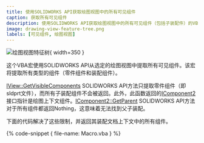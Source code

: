 ```yaml
---
title: 使用SOLIDWORKS API获取绘图视图中的所有可见组件
caption: 获取所有可见组件
description: 使用SOLIDWORKS API获取绘图视图中的所有可见组件（包括子装配件）的VBA宏
image: drawing-view-feature-tree.png
labels: [可见组件, 绘图视图]
---
```

![绘图视图特征树](drawing-view-feature-tree.png){ width=350 }

这个VBA宏使用SOLIDWORKS API从选定的绘图视图中提取所有可见组件。该宏将提取所有类型的组件（零件组件和装配组件）。

[IView::GetVisibleComponents](https://help.solidworks.com/2013/english/api/sldworksapi/solidworks.interop.sldworks~solidworks.interop.sldworks.iview~getvisiblecomponents.html) SOLIDWORKS API方法只提取零件组件（即sldprt文件），而所有子装配组件不会被返回。此外，此函数返回的[IComponent2](https://help.solidworks.com/2017/english/api/sldworksapi/SOLIDWORKS.Interop.sldworks~SOLIDWORKS.Interop.sldworks.IComponent2.html)接口指针是绘图上下文组件。[IComponent2::GetParent](https://help.solidworks.com/2016/english/api/sldworksapi/solidworks.interop.sldworks~solidworks.interop.sldworks.icomponent2~getparent.html) SOLIDWORKS API方法对于所有组件都返回Nothing，这意味着无法找到父子装配。

下面的代码解决了这些限制，并返回其装配文档上下文中的所有组件。

{% code-snippet { file-name: Macro.vba } %}